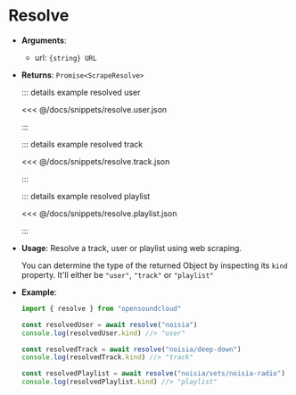# Resolve

- **Arguments**:

  - url: `{string} URL`

- **Returns**: `Promise<ScrapeResolve>`

  ::: details example resolved user

  <<< @/docs/snippets/resolve.user.json

  :::

  ::: details example resolved track

  <<< @/docs/snippets/resolve.track.json

  :::

  ::: details example resolved playlist

  <<< @/docs/snippets/resolve.playlist.json

  :::

- **Usage**:
  Resolve a track, user or playlist using web scraping.

  You can determine the type of the returned Object by inspecting its `kind` property.
  It'll either be `"user"`, `"track"` or `"playlist"`

- **Example**:

  ```ts
  import { resolve } from "opensoundcloud"

  const resolvedUser = await resolve("noisia")
  console.log(resolvedUser.kind) //> "user"

  const resolvedTrack = await resolve("noisia/deep-down")
  console.log(resolvedTrack.kind) //> "track"

  const resolvedPlaylist = await resolve("noisia/sets/noisia-radio")
  console.log(resolvedPlaylist.kind) //> "playlist"
  ```
